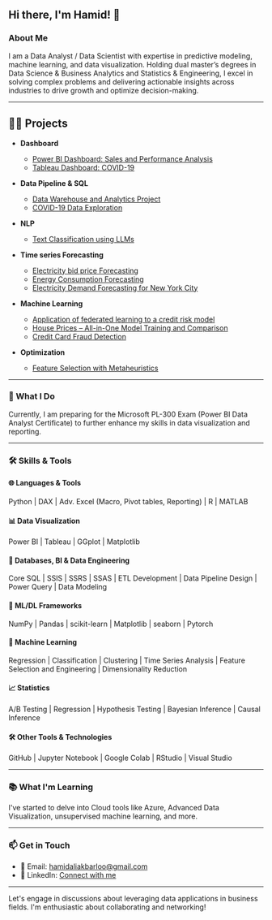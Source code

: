 ## Hi there, I'm Hamid! 👋

### About Me
I am a Data Analyst / Data Scientist with expertise in predictive modeling, machine learning, and data visualization. Holding dual master’s degrees in Data Science & Business Analytics and Statistics & Engineering, I excel in solving complex problems and delivering actionable insights across industries to drive growth and optimize decision-making.


---
<h2>👨‍💻 Projects</h2>

- <b>Dashboard  </b>
  - [Power BI Dashboard: Sales and Performance Analysis](https://github.com/HamidAliakbarlou/Dashboard_Performance-Report)
  - [Tableau Dashboard: COVID-19](https://github.com/HamidAliakbarlou/Dashboard_CovidData/tree/main)
- <b>Data Pipeline & SQL  </b>
  - [Data Warehouse and Analytics Project](https://github.com/HamidAliakbarlou/sql-data-warehouse)
  - [COVID-19 Data Exploration](https://github.com/HamidAliakbarlou/SQL_CovidData_Exploration)
- <b>NLP</b>
  - [Text Classification using LLMs](https://github.com/HamidAliakbarlou/NLP-SemanticAnalysis-LLM-BERT)
- <b>Time series Forecasting</b>
  - [Electricity bid price Forecasting](https://github.com/HamidAliakbarlou/TimeSeries_ElectricityDemand_Forecasting)
  - [Energy Consumption Forecasting](https://github.com/HamidAliakbarlou/Predicting_EnergyConsumption_MachineLearning)
  - [Electricity Demand Forecasting for New York City](https://github.com/HamidAliakbarlou/TimeSeries_ElectricityDemand_Forecasting)
- <b>Machine Learning</b>
  - [Application of federated learning to a credit risk model](https://github.com/HamidAliakbarlou/Federated-Learning)
  - [House Prices – All-in-One Model Training and Comparison](https://github.com/HamidAliakbarlou/HousePricing)
  - [Credit Card Fraud Detection](https://github.com/HamidAliakbarlou/credit-card-fraud-detection-lr-rf-xgb)

- <b>Optimization </b>
  - [Feature Selection with Metaheuristics](https://github.com/HamidAliakbarlou/FeatureSelection-with-Metaheuristics)



 ---
   
### 🚀 What I Do
Currently, I am preparing for the Microsoft PL-300 Exam (Power BI Data Analyst Certificate) to further enhance my skills in data visualization and reporting.

---

### 🛠️ Skills & Tools

#### 🌐 Languages & Tools
Python | DAX | Adv. Excel (Macro, Pivot tables, Reporting) | R | MATLAB

#### 📊 Data Visualization
Power BI | Tableau | GGplot | Matplotlib

#### 💾 Databases, BI & Data Engineering
Core SQL | SSIS | SSRS | SSAS | ETL Development | Data Pipeline Design | Power Query | Data Modeling 

#### 🧠 ML/DL Frameworks
NumPy | Pandas | scikit-learn | Matplotlib | seaborn | Pytorch

#### 🤖 Machine Learning
Regression | Classification | Clustering | Time Series Analysis | Feature Selection and Engineering | Dimensionality Reduction

#### 📈 Statistics
A/B Testing | Regression | Hypothesis Testing | Bayesian Inference | Causal Inference

#### 🛠️ Other Tools & Technologies
GitHub | Jupyter Notebook | Google Colab | RStudio | Visual Studio



---

### 📚 What I'm Learning
I've started to delve into Cloud tools like Azure, Advanced Data Visualization, unsupervised machine learning, and more.

---

### 📫 Get in Touch
- 📧 Email: [hamidaliakbarloo@gmail.com](mailto:hamidaliakbarloo@gmail.com)  
- 📱 LinkedIn: [Connect with me](https://www.linkedin.com/in/hamid-aliakbarlou/)  

---

Let's engage in discussions about leveraging data applications in business fields. I'm enthusiastic about collaborating and networking!
